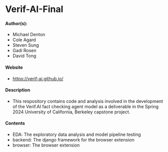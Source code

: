 # Verif-AI-Final
#### Author(s):
- Michael Denton
- Cole Agard
- Steven Sung
- Gadi Rosen
- David Tong

#### Website
- https://verif-ai.github.io/
  
#### Description
- This respository contains code and analysis involved in the development of the Verif.AI fact checking agent model as a deliverable in the Spring 2024 University of California, Berkeley capstone project.

#### Contents
- EDA: The exploratory data analysis and model pipeline testing
- backend: The django framework for the browser extension
- browser: The browser extension

